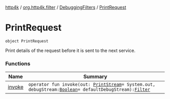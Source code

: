 [http4k](../../../index.md) / [org.http4k.filter](../../index.md) / [DebuggingFilters](../index.md) / [PrintRequest](./index.md)

# PrintRequest

`object PrintRequest`

Print details of the request before it is sent to the next service.

### Functions

| Name | Summary |
|---|---|
| [invoke](invoke.md) | `operator fun invoke(out: `[`PrintStream`](https://docs.oracle.com/javase/9/docs/api/java/io/PrintStream.html)` = System.out, debugStream: `[`Boolean`](https://kotlinlang.org/api/latest/jvm/stdlib/kotlin/-boolean/index.html)` = defaultDebugStream): `[`Filter`](../../../org.http4k.core/-filter/index.md) |
